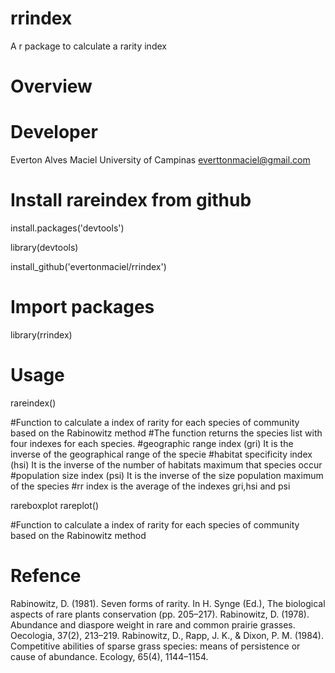 # rrindex
A r package to calculate a rarity index

# Overview

# Developer

Everton Alves Maciel
University of Campinas
<everttonmaciel@gmail.com>

# Install rareindex from github

install.packages('devtools')

library(devtools)

install_github('evertonmaciel/rrindex')

# Import packages
library(rrindex)

# Usage

rareindex()

#Function to calculate a index of rarity for each species of community based on the Rabinowitz method
#The function returns the species list with four indexes for each species. 
#geographic range index (gri) It is the inverse of the geographical range of the specie
#habitat specificity index (hsi) It is the inverse of the number of habitats maximum that species occur
#population size index (psi) It is the inverse of the size population maximum of the species
#rr index is the average of the indexes gri,hsi and psi

rareboxplot
rareplot()

#Function to calculate a index of rarity for each species of community based on the Rabinowitz method


# Refence
Rabinowitz, D. (1981). Seven forms of rarity. In H. Synge (Ed.), The biological aspects of rare plants conservation (pp. 205–217).
Rabinowitz, D. (1978). Abundance and diaspore weight in rare and common prairie grasses. Oecologia, 37(2), 213–219.
Rabinowitz, D., Rapp, J. K., & Dixon, P. M. (1984). Competitive abilities of sparse grass species: means of persistence or cause of abundance. Ecology, 65(4), 1144–1154.

